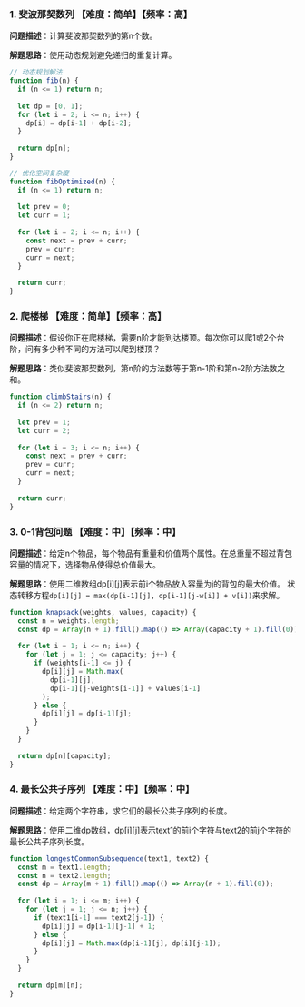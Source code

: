 
### 1. 斐波那契数列 【难度：简单】【频率：高】

**问题描述**：计算斐波那契数列的第n个数。

**解题思路**：使用动态规划避免递归的重复计算。

```javascript
// 动态规划解法
function fib(n) {
  if (n <= 1) return n;
  
  let dp = [0, 1];
  for (let i = 2; i <= n; i++) {
    dp[i] = dp[i-1] + dp[i-2];
  }
  
  return dp[n];
}

// 优化空间复杂度
function fibOptimized(n) {
  if (n <= 1) return n;
  
  let prev = 0;
  let curr = 1;
  
  for (let i = 2; i <= n; i++) {
    const next = prev + curr;
    prev = curr;
    curr = next;
  }
  
  return curr;
}
```

### 2. 爬楼梯 【难度：简单】【频率：高】

**问题描述**：假设你正在爬楼梯，需要n阶才能到达楼顶。每次你可以爬1或2个台阶，问有多少种不同的方法可以爬到楼顶？

**解题思路**：类似斐波那契数列，第n阶的方法数等于第n-1阶和第n-2阶方法数之和。

```javascript
function climbStairs(n) {
  if (n <= 2) return n;
  
  let prev = 1;
  let curr = 2;
  
  for (let i = 3; i <= n; i++) {
    const next = prev + curr;
    prev = curr;
    curr = next;
  }
  
  return curr;
}
```

### 3. 0-1背包问题 【难度：中】【频率：中】

**问题描述**：给定n个物品，每个物品有重量和价值两个属性。在总重量不超过背包容量的情况下，选择物品使得总价值最大。

**解题思路**：使用二维数组dp[i][j]表示前i个物品放入容量为j的背包的最大价值。
状态转移方程`dp[i][j] = max(dp[i-1][j], dp[i-1][j-w[i]] + v[i])`来求解。

```javascript
function knapsack(weights, values, capacity) {
  const n = weights.length;
  const dp = Array(n + 1).fill().map(() => Array(capacity + 1).fill(0));
  
  for (let i = 1; i <= n; i++) {
    for (let j = 1; j <= capacity; j++) {
      if (weights[i-1] <= j) {
        dp[i][j] = Math.max(
          dp[i-1][j],
          dp[i-1][j-weights[i-1]] + values[i-1]
        );
      } else {
        dp[i][j] = dp[i-1][j];
      }
    }
  }
  
  return dp[n][capacity];
}
```

### 4. 最长公共子序列 【难度：中】【频率：中】

**问题描述**：给定两个字符串，求它们的最长公共子序列的长度。

**解题思路**：使用二维dp数组，dp[i][j]表示text1的前i个字符与text2的前j个字符的最长公共子序列长度。

```javascript
function longestCommonSubsequence(text1, text2) {
  const m = text1.length;
  const n = text2.length;
  const dp = Array(m + 1).fill().map(() => Array(n + 1).fill(0));
  
  for (let i = 1; i <= m; i++) {
    for (let j = 1; j <= n; j++) {
      if (text1[i-1] === text2[j-1]) {
        dp[i][j] = dp[i-1][j-1] + 1;
      } else {
        dp[i][j] = Math.max(dp[i-1][j], dp[i][j-1]);
      }
    }
  }
  
  return dp[m][n];
}
```
